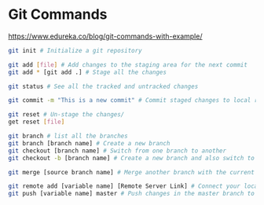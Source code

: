 # Git Commands

https://www.edureka.co/blog/git-commands-with-example/

```bash
git init # Initialize a git repository
```

```bash
git add [file] # Add changes to the staging area for the next commit
git add * [git add .] # Stage all the changes
```

```bash
git status # See all the tracked and untracked changes
```

```bash
git commit -m "This is a new commit" # Commit staged changes to local repo
```

```bash
git reset # Un-stage the changes/
get reset [file]
```

```bash
git branch # list all the branches
git branch [branch name] # Create a new branch
git checkout [branch name] # Switch from one branch to another
git checkout -b [branch name] # Create a new branch and also switch to it
```

```bash
git merge [source branch name] # Merge another branch with the current branch
```

```bash
git remote add [variable name] [Remote Server Link] # Connect your local repository to the remote server
git push [variable name] master # Push changes in the master branch to remote repository
```
